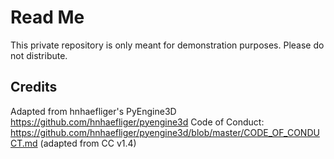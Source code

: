 # Read Me
This private repository is only meant for demonstration purposes. Please do not distribute.

## Credits
Adapted from hnhaefliger's PyEngine3D
https://github.com/hnhaefliger/pyengine3d
    Code of Conduct: https://github.com/hnhaefliger/pyengine3d/blob/master/CODE_OF_CONDUCT.md
    (adapted from CC v1.4)
